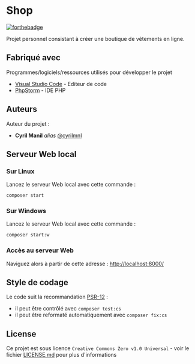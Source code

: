 # Shop

[![forthebadge](http://forthebadge.com/images/badges/built-with-love.svg)](http://forthebadge.com)

Projet personnel consistant à créer une boutique de vêtements en ligne.

## Fabriqué avec

Programmes/logiciels/ressources utilisés pour développer le projet

* [Visual Studio Code](https://code.visualstudio.com/) - Editeur de code
* [PhpStorm](https://www.jetbrains.com/fr-fr/phpstorm/) - IDE PHP

## Auteurs

Auteur du projet :

* **Cyril Manil** _alias_ [@cyrilmnl](https://github.com/cyrilmnl)

## Serveur Web local

### Sur Linux

Lancez le serveur Web local avec cette commande :
```bash
composer start
```

### Sur Windows

Lancez le serveur Web local avec cette commande :
```bash
composer start:w
```

### Accès au serveur Web
Naviguez alors à partir de cette adresse : <http://localhost:8000/>

## Style de codage

Le code suit la recommandation [PSR-12](https://www.php-fig.org/psr/psr-12/) :
- il peut être contrôlé avec `composer test:cs`
- il peut être reformaté automatiquement avec `composer fix:cs`

## License

Ce projet est sous licence ``Creative Commons Zero v1.0 Universal`` - voir le fichier [LICENSE.md](LICENSE.md) pour plus d'informations
